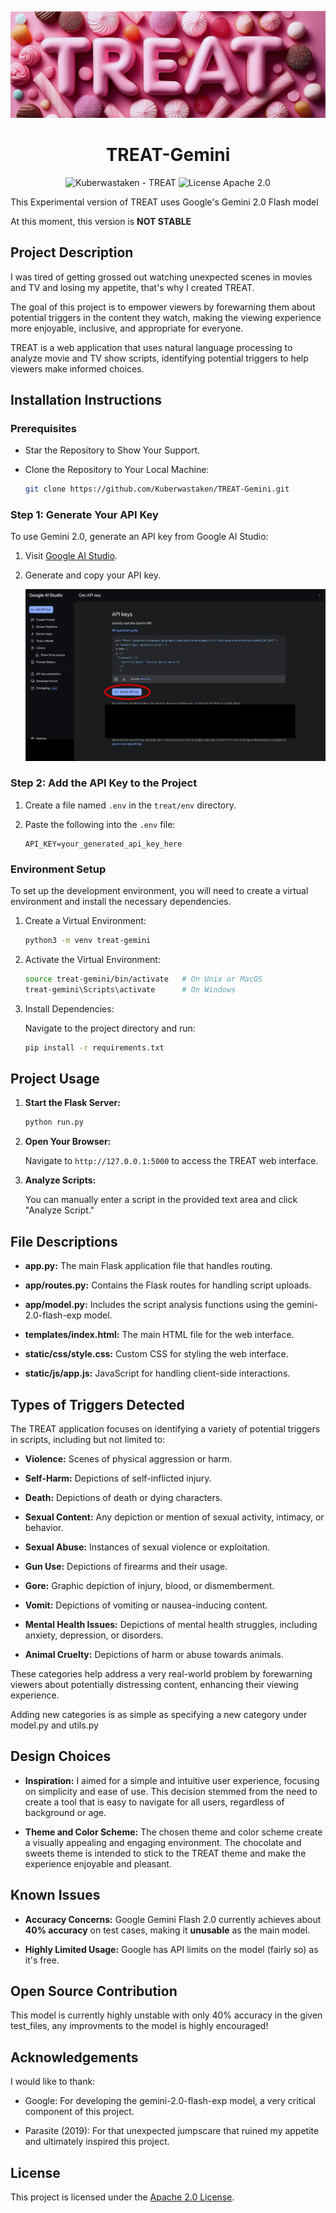 ![Treat_Banner](https://github.com/Kuberwastaken/TREAT-Gemini/blob/main/static/readme-images/New_Treat_Banner.png?raw=true)

<h1 align="center">
  TREAT-Gemini
</h1>

<p align="center">
<img src="https://img.shields.io/static/v1?label=Kuberwastaken&message=TREAT-Gemini&color=pink&logo=github" alt="Kuberwastaken - TREAT">
<img src="https://img.shields.io/badge/License-Apache_2.0-pink" alt="License Apache 2.0">
</p>

This Experimental version of TREAT uses Google's Gemini 2.0 Flash model

At this moment, this version is **NOT STABLE**

## Project Description

I was tired of getting grossed out watching unexpected scenes in movies and TV and losing my appetite, that's why I created TREAT.

The goal of this project is to empower viewers by forewarning them about potential triggers in the content they watch, making the viewing experience more enjoyable, inclusive, and appropriate for everyone.

TREAT is a web application that uses natural language processing to analyze movie and TV show scripts, identifying potential triggers to help viewers make informed choices.


## Installation Instructions
### Prerequisites
 - Star the Repository to Show Your Support.
 - Clone the Repository to Your Local Machine:

    ```bash
   git clone https://github.com/Kuberwastaken/TREAT-Gemini.git
    ```

### Step 1: Generate Your API Key
To use Gemini 2.0, generate an API key from Google AI Studio:

1. Visit [Google AI Studio](https://aistudio.google.com/app/apikey).

2. Generate and copy your API key.

   ![API Key Instructions](https://github.com/Kuberwastaken/TREAT-Gemini/blob/main/static/readme-images/instuctions.png?raw=true)

### Step 2: Add the API Key to the Project
1. Create a file named `.env` in the `treat/env` directory.
2. Paste the following into the `.env` file:

   ```
   API_KEY=your_generated_api_key_here
   ```

### Environment Setup
To set up the development environment, you will need to create a virtual environment and install the necessary dependencies.

1. Create a Virtual Environment:

   ```bash
   python3 -m venv treat-gemini
   ```

2. Activate the Virtual Environment:

   ```bash
   source treat-gemini/bin/activate   # On Unix or MacOS
   treat-gemini\Scripts\activate      # On Windows
   ```

3. Install Dependencies:

   Navigate to the project directory and run:

   ```bash
   pip install -r requirements.txt
   ```

## Project Usage
1. **Start the Flask Server:**

   ```bash
   python run.py
   ```

2. **Open Your Browser:** 

   Navigate to `http://127.0.0.1:5000` to access the TREAT web interface.

3. **Analyze Scripts:**

   You can manually enter a script in the provided text area and click "Analyze Script."

## File Descriptions
- **app.py:** The main Flask application file that handles routing.

- **app/routes.py:** Contains the Flask routes for handling script uploads.

- **app/model.py:** Includes the script analysis functions using the gemini-2.0-flash-exp model.

- **templates/index.html:** The main HTML file for the web interface.

- **static/css/style.css:** Custom CSS for styling the web interface.

- **static/js/app.js:** JavaScript for handling client-side interactions.

## Types of Triggers Detected
The TREAT application focuses on identifying a variety of potential triggers in scripts, including but not limited to:

- **Violence:** Scenes of physical aggression or harm.

- **Self-Harm:** Depictions of self-inflicted injury.

- **Death:** Depictions of death or dying characters.

- **Sexual Content:** Any depiction or mention of sexual activity, intimacy, or behavior.

- **Sexual Abuse:** Instances of sexual violence or exploitation.

- **Gun Use:** Depictions of firearms and their usage.

- **Gore:** Graphic depiction of injury, blood, or dismemberment.

- **Vomit:** Depictions of vomiting or nausea-inducing content.

- **Mental Health Issues:** Depictions of mental health struggles, including anxiety, depression, or disorders.

- **Animal Cruelty:** Depictions of harm or abuse towards animals.

These categories help address a very real-world problem by forewarning viewers about potentially distressing content, enhancing their viewing experience.

Adding new categories is as simple as specifying a new category under model.py and utils.py

## Design Choices

- **Inspiration:** I aimed for a simple and intuitive user experience, focusing on simplicity and ease of use. This decision stemmed from the need to create a tool that is easy to navigate for all users, regardless of background or age.

- **Theme and Color Scheme:** The chosen theme and color scheme create a visually appealing and engaging environment. The chocolate and sweets theme is intended to stick to the TREAT theme and make the experience enjoyable and pleasant.

## Known Issues

- **Accuracy Concerns:** Google Gemini Flash 2.0 currently achieves about **40% accuracy** on test cases, making it **unusable** as the main model.

- **Highly Limited Usage:** Google has API limits on the model (fairly so) as it's free.

## Open Source Contribution
This model is currently highly unstable with only 40% accuracy in the given test_files, any improvments to the model is highly encouraged!

## Acknowledgements
I would like to thank:

- Google: For developing the gemini-2.0-flash-exp model, a very critical component of this project.

- Parasite (2019): For that unexpected jumpscare that ruined my appetite and ultimately inspired this project.

## License
This project is licensed under the [Apache 2.0 License](https://github.com/Kuberwastaken/TREAT-Gemini/blob/main/LICENSE).